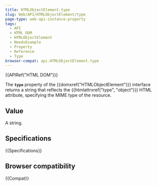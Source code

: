 ```yaml
---
title: HTMLObjectElement.type
slug: Web/API/HTMLObjectElement/type
page-type: web-api-instance-property
tags:
  - API
  - HTML DOM
  - HTMLObjectElement
  - NeedsExample
  - Property
  - Reference
  - Type
browser-compat: api.HTMLObjectElement.type
---
```


{{APIRef("HTML DOM")}}

The **`type`** property of the
{{domxref("HTMLObjectElement")}} interface returns a string that
reflects the {{htmlattrxref("type", "object")}} HTML attribute, specifying the MIME type
of the resource.

## Value

A string.

## Specifications

{{Specifications}}

## Browser compatibility

{{Compat}}

